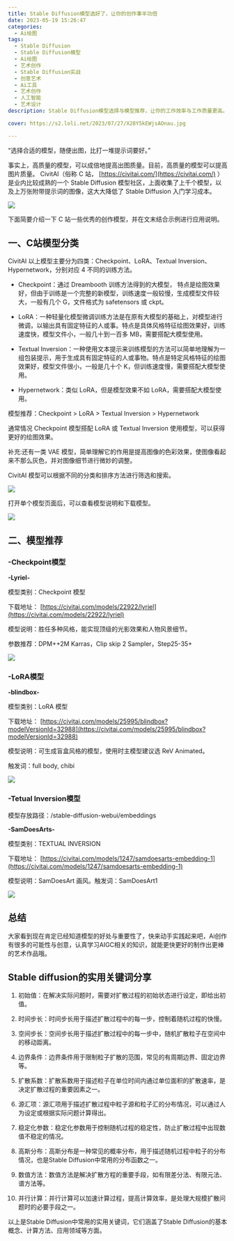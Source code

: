 ```yaml
---
title: Stable Diffusion模型选好了，让你的创作事半功倍
date: 2023-05-19 15:26:47
categories:
  - Ai绘图
tags:
  - Stable Diffusion
  - Stable Diffusion模型
  - Ai绘图
  - 艺术创作
  - Stable Diffusion实战
  - 创意艺术
  - Ai工具
  - 艺术创作
  - 人工智能
  - 艺术设计
description: Stable Diffusion模型选择与模型推荐，让你的工作效率与工作质量更高。

cover: https://s2.loli.net/2023/07/27/X28Y5kEWjsAOnau.jpg

---
```


“选择合适的模型，随便出图，比打一堆提示词要好。”

事实上，高质量的模型，可以成倍地提高出图质量。目前，高质量的模型可以提高图片质量。 CivitAI（俗称 C 站， [https://civitai.com/](https://civitai.com/) ）是业内比较成熟的一个 Stable Diffusion 模型社区，上面收集了上千个模型，以及上万张附带提示词的图像，这大大降低了 Stable Diffusion 入门学习成本。

![](https://s2.loli.net/2023/07/27/X28Y5kEWjsAOnau.jpg)

下面简要介绍一下 C 站一些优秀的创作模型，并在文末结合示例进行应用说明。

## 一、C站模型分类

CivitAI 以上模型主要分为四类：Checkpoint、LoRA、Textual Inversion、Hypernetwork，分别对应 4 不同的训练方法。

- Checkpoint：通过 Dreambooth 训练方法得到的大模型， 特点是绘图效果好，但由于训练是一个完整的新模型，训练速度一般较慢，生成模型文件较大，一般有几个 G，文件格式为 safetensors 或 ckpt。

- LoRA：一种轻量化模型微调训练方法是在原有大模型的基础上，对模型进行微调，以输出具有固定特征的人或事。特点是具体风格特征绘图效果好，训练速度快，模型文件小，一般几十到一百多 MB，需要搭配大模型使用。

- Textual Inversion：一种使用文本提示来训练模型的方法可以简单地理解为一组包装提示，用于生成具有固定特征的人或事物。特点是特定风格特征的绘图效果好，模型文件很小，一般是几十个 K，但训练速度慢，需要搭配大模型使用。

- Hypernetwork：类似 LoRA，但是模型效果不如 LoRA，需要搭配大模型使用。

模型推荐：Checkpoint > LoRA > Textual Inversion > Hypernetwork

通常情况 Checkpoint 模型搭配 LoRA 或 Textual Inversion 使用模型，可以获得更好的绘图效果。

补充:还有一类 VAE 模型，简单理解它的作用是提高图像的色彩效果，使图像看起来不那么灰色，并对图像细节进行微妙的调整。

CivitAI 模型可以根据不同的分类和排序方法进行筛选和搜索。

![](https://s2.loli.net/2023/07/27/NEsMOw2yz6YhTRp.jpg)

打开单个模型页面后，可以查看模型说明和下载模型。

![](https://s2.loli.net/2023/07/27/MslgPoxUcimZTWw.jpg)

## 二、模型推荐

### -Checkpoint模型

**-Lyriel-**

模型类别：Checkpoint 模型

下载地址： [https://civitai.com/models/22922/lyriel](https://civitai.com/models/22922/lyriel)

模型说明：胜任多种风格，能实现顶级的光影效果和人物风景细节。

参数推荐：DPM++2M Karras，Clip skip 2 Sampler，Step25-35+

![](https://s2.loli.net/2023/07/27/lL7ams3ogZeMQF2.jpg)

### -LoRA模型

**-blindbox-**

模型类别：LoRA 模型

下载地址： [https://civitai.com/models/25995/blindbox?modelVersionId=32988](https://civitai.com/models/25995/blindbox?modelVersionId=32988)

模型说明：可生成盲盒风格的模型，使用时主模型建议选 ReV Animated。

触发词：full body, chibi

![](https://s2.loli.net/2023/07/27/mT5V9NkJEZ1tnAl.jpg)

### -Tetual Inversion模型

模型存放路径：/stable-diffusion-webui/embeddings

**-SamDoesArts-**

模型类别：TEXTUAL INVERSION

下载地址： [https://civitai.com/models/1247/samdoesarts-embedding-1](https://civitai.com/models/1247/samdoesarts-embedding-1)

模型说明：SamDoesArt 画风。触发词：SamDoesArt1

![](https://s2.loli.net/2023/07/27/H5c4YCXSyTBUQ2d.jpg)

## 总结

大家看到现在肯定已经知道模型的好处与重要性了，快来动手实践起来吧，Ai创作有很多的可能性与创意，认真学习AIGC相关的知识，就能更快更好的制作出更棒的艺术作品哦。

## Stable diffusion的实用关键词分享

1. 初始值：在解决实际问题时，需要对扩散过程的初始状态进行设定，即给出初值。

2. 时间步长：时间步长用于描述扩散过程中的每一步，控制着随机过程的快慢。

3. 空间步长：空间步长用于描述扩散过程中的每一步中，随机扩散粒子在空间中的移动距离。

4. 边界条件：边界条件用于限制粒子扩散的范围，常见的有周期边界、固定边界等。

5. 扩散系数：扩散系数用于描述粒子在单位时间内通过单位面积的扩散速率，是决定扩散过程的重要因素之一。

6. 源汇项：源汇项用于描述扩散过程中粒子源和粒子汇的分布情况，可以通过人为设定或根据实际问题计算得出。

7. 稳定化参数：稳定化参数用于控制随机过程的稳定性，防止扩散过程中出现数值不稳定的情况。

8. 高斯分布：高斯分布是一种常见的概率分布，用于描述随机过程中粒子的分布情况，也是Stable Diffusion中常用的分布函数之一。

9. 数值方法：数值方法是解决扩散方程的重要手段，如有限差分法、有限元法、谱方法等。

10. 并行计算：并行计算可以加速计算过程，提高计算效率，是处理大规模扩散问题时的必要手段之一。

以上是Stable Diffusion中常用的实用关键词，它们涵盖了Stable Diffusion的基本概念、计算方法、应用领域等方面。




